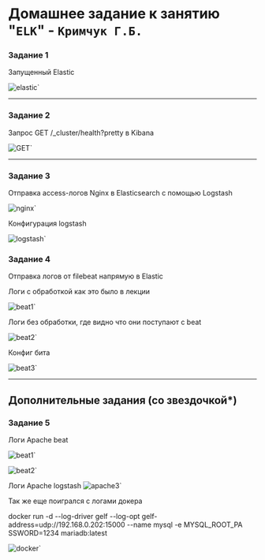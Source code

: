 # Домашнее задание к занятию "`ELK`" - `Кримчук Г.Б.`

### Задание 1

Запущенный Elastic

![elastic](https://github.com/SashkaSer/ELK/blob/main/img/Задание1.png)`

---

### Задание 2

Запрос GET /_cluster/health?pretty в Kibana

![GET](https://github.com/SashkaSer/ELK/blob/main/img/Задание2.png)`


---

### Задание 3

Отправка access-логов Nginx в Elasticsearch с помощью Logstash

![nginx](https://github.com/SashkaSer/ELK/blob/main/img/logstashnginx.png)`

Конфигурация logstash

![logstash](https://github.com/SashkaSer/ELK/blob/main/img/logstashconf.png)`

### Задание 4

Отправка логов от filebeat напрямую в Elastic

Логи с обработкой как это было в лекции

![beat1](https://github.com/SashkaSer/ELK/blob/main/img/filebeatnginx.png)`

Логи без обработки, где видно что они поступают с beat

![beat2](https://github.com/SashkaSer/ELK/blob/main/img/filebeattupe.png)`

Конфиг бита

![beat3](https://github.com/SashkaSer/ELK/blob/main/img/filebitnginxconf.png)`

---
## Дополнительные задания (со звездочкой*)

### Задание 5

Логи Apache beat


![beat1](https://github.com/SashkaSer/ELK/blob/main/img/apachebeat.png)`

![beat2](https://github.com/SashkaSer/ELK/blob/main/img/apachebeat2.png)`

Логи Apache logstash
![apache3](https://github.com/SashkaSer/ELK/blob/main/img/apache.png)`

Так же еще поигрался с логами докера

docker run -d --log-driver gelf --log-opt gelf-address=udp://192.168.0.202:15000 --name mysql -e MYSQL_ROOT_PA
SSWORD=1234 mariadb:latest


![docker](https://github.com/SashkaSer/ELK/blob/main/img/docker.png)`
